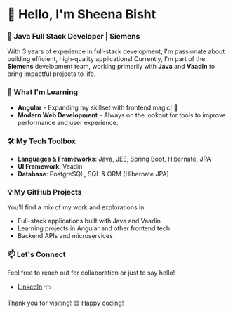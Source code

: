 # 👋 Hello, I'm Sheena Bisht

### 🚀 Java Full Stack Developer | Siemens
With 3 years of experience in full-stack development, I'm passionate about building efficient, high-quality applications! Currently, I'm part of the **Siemens** development team, working primarily with **Java** and **Vaadin** to bring impactful projects to life.

### 🌱 What I'm Learning
- **Angular** - Expanding my skillset with frontend magic! 🎨
- **Modern Web Development** - Always on the lookout for tools to improve performance and user experience.

### 🛠️ My Tech Toolbox
- **Languages & Frameworks**: Java, JEE, Spring Boot, Hibernate, JPA
- **UI Framework**: Vaadin
- **Database**: PostgreSQL, SQL & ORM (Hibernate JPA)

### 💡 My GitHub Projects
You'll find a mix of my work and explorations in:
- Full-stack applications built with Java and Vaadin
- Learning projects in Angular and other frontend tech
- Backend APIs and microservices

### 📫 Let's Connect
Feel free to reach out for collaboration or just to say hello!
- [LinkedIn](https://www.linkedin.com/in/sheena-bisht-445a5018b?utm_source=share&utm_campaign=share_via&utm_content=profile&utm_medium=android_app) 👈

Thank you for visiting! 😊 Happy coding!
